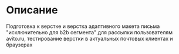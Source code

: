 # Описание
Подготовка к верстке и верстка адаптивного макета письма "исключительно для b2b сегмента" для рассылки пользователям avito.ru, тестирование верстки в актуальных почтовых клиентах и браузерах
